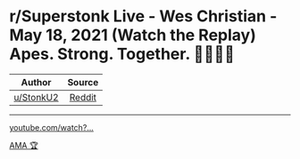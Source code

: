 r/Superstonk Live - Wes Christian - May 18, 2021 (Watch the Replay) Apes. Strong. Together. 🤜🤛💎✊
===================================================================================================

| Author       | Source       | 
| :-------------: |:-------------:|
|  [u/StonkU2](https://www.reddit.com/user/StonkU2/) | [Reddit](https://www.reddit.com/r/Superstonk/comments/nfs6s2/rsuperstonk_live_wes_christian_may_18_2021_watch/) | 

---

[youtube.com/watch?...](https://www.youtube.com/watch?v=2rJujnpKiqM)

[AMA 🏆](https://www.reddit.com/r/Superstonk/search?q=flair_name%3A%22AMA%20%F0%9F%8F%86%22&restrict_sr=1)

